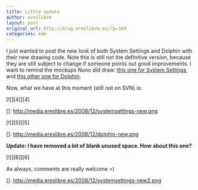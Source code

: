 ```yaml
---
title: Little update
author: ereslibre
layout: post
original_url: http://blog.ereslibre.es/?p=169
categories: kde
---
```

I just wanted to post the new look of both System Settings and Dolphin with their new drawing code. Note this is still not the definitive version, because they are still subject to change if someone points out good improvements. I want to remind the mockups Nuno did draw: [this one for System Settings][1], and [this other one for Dolphin][2].

 [1]: http://media.ereslibre.es/2008/12/image2449.png
 [2]: http://media.ereslibre.es/2008/12/image24492.png

Now, what we have at this moment (still not on SVN) is:

[![][4]][4]

 []: http://media.ereslibre.es/2008/12/systemsettings-new.png

[![][5]][5]

 []: http://media.ereslibre.es/2008/12/dolphin-new.png

**Update: I have removed a bit of blank unused space. How about this one?**

[![][6]][6]

As always, comments are really welcome =)

 []: http://media.ereslibre.es/2008/12/systemsettings-new2.png
